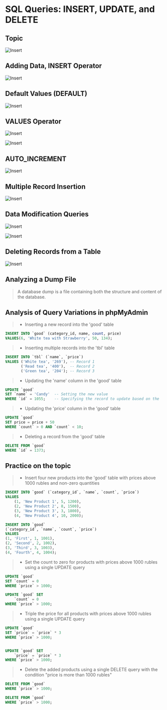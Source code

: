 # SQL Queries: INSERT, UPDATE, and DELETE

## Topic
![Insert](../images/insert00.png)

## Adding Data, INSERT Operator
![Insert](../images/insert01.png)

## Default Values (DEFAULT)
![Insert](../images/insert02.png)

## VALUES Operator
![Insert](../images/insert03.png)

![Insert](../images/insert04.png)

## AUTO_INCREMENT
![Insert](../images/insert05.png)

## Multiple Record Insertion
![Insert](../images/insert06.png)

## Data Modification Queries
![Insert](../images/insert07.png)

![Insert](../images/insert08.png)

## Deleting Records from a Table
![Insert](../images/insert09.png)

## Analyzing a Dump File
> A database dump is a file containing both the structure and content of the database.


## Analysis of Query Variations in phpMyAdmin

>- Inserting a new record into the 'good' table
```sql
INSERT INTO `good` (category_id, name, count, price)
VALUES(6, 'White tea with Strawberry', 50, 134);
```

>- Inserting multiple records into the 'tbl' table
```sql
INSERT INTO `tbl` (`name`, `price`)
VALUES ('White tea', '269'), -- Record 1
       ('Read tea', '400'),  -- Record 2
       ('Green tea', '204'); -- Record 3
```

>- Updating the 'name' column in the 'good' table
```sql
UPDATE `good` 
SET `name` = 'Candy'  -- Setting the new value
WHERE `id` = 1055;    -- Specifying the record to update based on the 'id'
```

>- Updating the 'price' column in the 'good' table
```sql
UPDATE `good` 
SET price = price + 50 
WHERE `count` > 0 AND `count` < 10;
```

>- Deleting a record from the 'good' table
```sql
DELETE FROM `good`
WHERE `id` = 1373;
```

## Practice on the topic

>- Insert four new products into the 'good' table with prices above 1000 rubles and non-zero quantities
```sql
INSERT INTO `good` (`category_id`, `name`, `count`, `price`)
VALUES 
    (1, 'New Product 1', 5, 1200),
    (2, 'New Product 2', 8, 1500),
    (3, 'New Product 3', 3, 1800),
    (4, 'New Product 4', 10, 2000);
```
```sql
INSERT INTO `good`
(`category_id`, `name`, `count`, `price`)
VALUES
(1, 'First', 1, 1001),
(2, 'Second', 2, 1002),
(3, 'Third', 3, 1003),
(4, 'Fourth', 4, 1004);

```
>- Set the count to zero for products with prices above 1000 rubles using a single UPDATE query

```sql
UPDATE `good`
SET `count` = 0
WHERE `price` > 1000;
```

```sql
UPDATE `good` SET
    `count` = 0
WHERE `price` > 1000;
```

>- Triple the price for all products with prices above 1000 rubles using a single UPDATE query

```sql
UPDATE `good`
SET `price` = `price` * 3
WHERE `price` > 1000;
```

```sql

UPDATE `good` SET
    `price` = `price` * 3
WHERE `price` > 1000;

```

>- Delete the added products using a single DELETE query with the condition "price is more than 1000 rubles"

```sql
DELETE FROM `good`
WHERE `price` > 1000;
```

```sql
DELETE FROM `good`
WHERE `price` > 1000;
```



